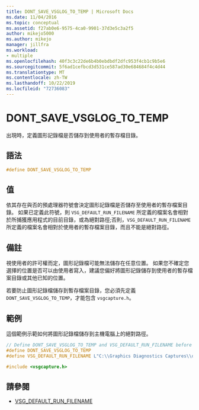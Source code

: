 ```yaml
---
title: DONT_SAVE_VSGLOG_TO_TEMP | Microsoft Docs
ms.date: 11/04/2016
ms.topic: conceptual
ms.assetid: f27ab0e6-9575-4ca0-9901-37d3e5c3a2f5
author: mikejo5000
ms.author: mikejo
manager: jillfra
ms.workload:
- multiple
ms.openlocfilehash: 40f3c3c22de6b4b0ebdbdf2dfc953f4cb1c9b5e6
ms.sourcegitcommit: 5f6ad1cefbcd3d531ce587ad30e684684f4c4d44
ms.translationtype: MT
ms.contentlocale: zh-TW
ms.lasthandoff: 10/22/2019
ms.locfileid: "72736083"
---
```

# <a name="dont_save_vsglog_to_temp"></a>DONT_SAVE_VSGLOG_TO_TEMP
出現時，定義圖形記錄檔是否儲存到使用者的暫存檔目錄。

## <a name="syntax"></a>語法

```C++
#define DONT_SAVE_VSGLOG_TO_TEMP
```

## <a name="value"></a>值
 依其存在與否的預處理器符號會決定圖形記錄檔是否儲存至使用者的暫存檔案目錄。 如果已定義此符號，則 `VSG_DEFAULT_RUN_FILENAME` 所定義的檔案名會相對於所捕獲應用程式的目前目錄，或為絕對路徑;否則，`VSG_DEFAULT_RUN_FILENAME` 所定義的檔案名會相對於使用者的暫存檔案目錄，而且不能是絕對路徑。

## <a name="remarks"></a>備註
 視使用者的許可權而定，圖形記錄檔可能無法儲存在任意位置。 如果您不確定您選擇的位置是否可以由使用者寫入，建議您偏好將圖形記錄儲存到使用者的暫存檔案目錄或其他已知的位置。

 若要防止圖形記錄檔儲存到暫存檔案目錄，您必須先定義 `DONT_SAVE_VSGLOG_TO_TEMP`，才能包含 `vsgcapture.h`。

## <a name="example"></a>範例
 這個範例示範如何將圖形記錄檔儲存到主機電腦上的絕對路徑。

```cpp
// Define DONT_SAVE_VSGLOG_TO_TEMP and VSG_DEFAULT_RUN_FILENAME before including vsgcapture.h
#define DONT_SAVE_VSGLOG_TO_TEMP
#define VSG_DEFAULT_RUN_FILENAME L"C:\\Graphics Diagnostics Captures\\default.vsglog"

#include <vsgcapture.h>
```

## <a name="see-also"></a>請參閱
- [VSG_DEFAULT_RUN_FILENAME](vsg-default-run-filename.md)
